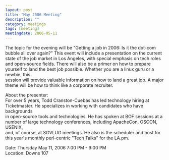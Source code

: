 ```yaml
---
layout: post
title: "May 2006 Meeting"
description: ""
category: meetings
tags: [meeting]
meetingdate: 2006-05-11
---
```


The topic for the evening will be "Getting a job in 2006: Is it the dot-com    
bubble all over again?" This event will include a presentation on the current  
state of the job market in Los Angeles, with special emphasis on tech roles    
and open-source fields. There will also be a primer on how to prepare yourself 
to land the best job possible. Whether you are a linux guru or a newbie, this  
session will provide valuable information on how to land a great job. A major  
theme will be how to think like a corporate recruiter.                         
                                                                             
About the presenter:                                                           
For over 5 years, Todd Cranston-Cuebas has led technology hiring at            
Ticketmaster. He specializes in working with candidates who have backgrounds   
in open-source tools and technologies. He has spoken at BOF sessions at a      
number of large technology conferences, including ApacheCon, OSCON, USENIX,    
and, of course, at SGVLUG meetings. He also is the scheduler and host for this 
year's monthly perl-centric "Tech Talks" for the LA.pm.                        
                                                                             
Date: Thursday May 11, 2006 7:00 PM - 9:00 PM                                    
Location: Downs 107                                         
